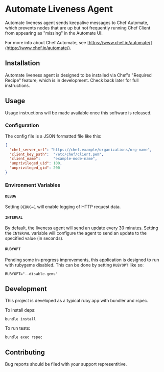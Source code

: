 # Automate Liveness Agent

Automate liveness agent sends keepalive messages to Chef Automate, which
prevents nodes that are up but not frequently running Chef Client from
appearing as "missing" in the Automate UI.

For more info about Chef Automate, see [https://www.chef.io/automate/](https://www.chef.io/automate/).

## Installation

Automate liveness agent is designed to be installed via Chef's "Required
Recipe" feature, which is in development. Check back later for full
instructions.

## Usage

Usage instructions will be made available once this software is
released.

### Configuration

The config file is a JSON formatted file like this:

```json
{
  "chef_server_url": "https://chef.example/organizations/org-name",
  "client_key_path":  "/etc/chef/client.pem",
  "client_name":      "example-node-name",
  "unprivileged_uid": 100,
  "unprivileged_gid": 200
}
```

### Environment Variables

#### `DEBUG`

Setting `DEBUG=1` will enable logging of HTTP request data.

#### `INTERVAL`

By default, the liveness agent will send an update every 30 minutes.
Setting the `INTERVAL` variable will configure the agent to send an
update to the specified value (in seconds).

#### `RUBYOPT`

Pending some in-progress improvements, this application is designed to
run with rubygems disabled. This can be done by setting `RUBYOPT` like
so:

```
RUBYOPT="--disable-gems"
```

## Development

This project is developed as a typical ruby app with bundler and rspec.

To install deps:

```
bundle install
```

To run tests:

```
bundle exec rspec
```

## Contributing

Bug reports should be filed with your support representitive.

